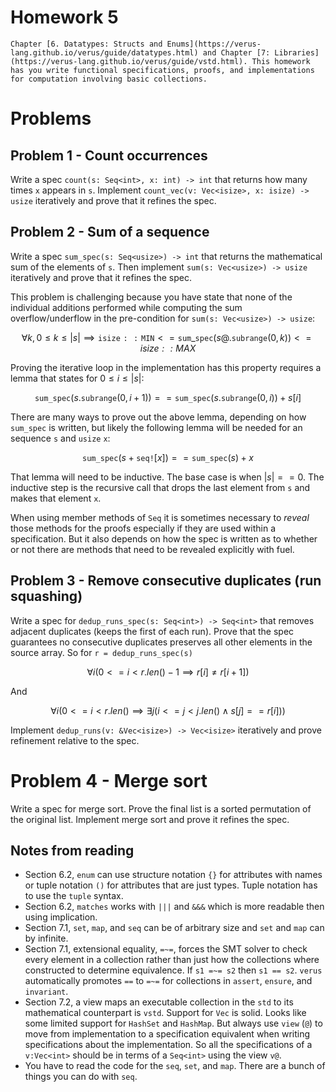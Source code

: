 # Homework 5

    Chapter [6. Datatypes: Structs and Enums](https://verus-lang.github.io/verus/guide/datatypes.html) and Chapter [7: Libraries](https://verus-lang.github.io/verus/guide/vstd.html). This homework has you write functional specifications, proofs, and implementations for computation involving basic collections.

# Problems

## Problem 1 - Count occurrences

Write a spec `count(s: Seq<int>, x: int) -> int` that returns how many times `x` appears in `s`. Implement `count_vec(v: Vec<isize>, x: isize) -> usize` iteratively and prove that it refines the spec.

## Problem 2 - Sum of a sequence

Write a spec `sum_spec(s: Seq<usize>) -> int` that returns the mathematical sum of the elements of `s`. Then implement `sum(s: Vec<usize>) -> usize` iteratively and prove that it refines the spec.

This problem is challenging because you have state that none of the individual additions performed while computing the sum overflow/underflow in the pre-condition for `sum(s: Vec<usize>) -> usize`:

$$\forall k, 0 \leq k \leq |s| \implies \mathtt{isize::MIN} <= \mathtt{sum}\_\mathtt{spec}(s@.\mathtt{subrange}(0, k)) <= \mathit{isize::MAX}$$

Proving the iterative loop in the implementation has this property requires a lemma that states for $0 \leq i \le |s|$:

$$
\mathtt{sum\_spec}(s.\mathtt{subrange}(0, i + 1)) == \mathtt{sum\_spec}(s.\mathtt{subrange}(0, i)) + s[i]
$$

There are many ways to prove out the above lemma, depending on how `sum_spec` is written, but likely the following lemma will be needed for an sequence `s` and `usize` `x`:

$$
\mathtt{sum\_spec}(s + \mathtt{seq!}[x]) == \mathtt{sum\_spec}(s) + x
$$

That lemma will need to be inductive. The base case is when $|s| == 0$. The inductive step is the recursive call that drops the last element from `s` and makes that element `x`.

When using member methods of `Seq` it is sometimes necessary to _reveal_ those methods for the proofs especially if they are used within a specification. But it also depends on how the spec is written as to whether or not there are methods that need to be revealed explicitly with fuel.

## Problem 3 - Remove consecutive duplicates (run squashing)

Write a spec for `dedup_runs_spec(s: Seq<int>) -> Seq<int>` that removes adjacent duplicates (keeps the first of each run). Prove that the spec guarantees no consecutive duplicates preserves all other elements in the source array. So for `r = dedup_runs_spec(s)`

$$
\forall i (0 <= i < r.len() - 1 \implies r[i] \neq r[i + 1])
$$

And

$$
\forall i (0 <= i < r.len() \implies \exists j (i <= j < j.len() \wedge s[j] == r[i]))
$$

Implement `dedup_runs(v: &Vec<isize>) -> Vec<isize>` iteratively and prove refinement relative to the spec.

# Problem 4 - Merge sort

Write a spec for merge sort. Prove the final list is a sorted permutation of the original list. Implement merge sort and prove it refines the spec.

## Notes from reading

* Section 6.2, `enum` can use structure notation `{}` for attributes with names or tuple notation `()` for attributes that are just types. Tuple notation has to use the `tuple` syntax.
* Section 6.2, `matches` works with `|||` and `&&&` which is more readable then using implication.
* Section 7.1, `set`, `map`, and `seq` can be of arbitrary size and `set` and `map` can by infinite.
* Section 7.1, extensional equality, `=~=`, forces the SMT solver to check every element in a collection rather than just how the collections where constructed to determine equivalence. If `s1 =~= s2` then `s1 == s2`. `verus` automatically promotes `==` to `=~=` for collections in `assert`, `ensure`, and `invariant`.
* Section 7.2, a view maps an executable collection in the `std` to its mathematical counterpart is `vstd`. Support for `Vec` is solid. Looks like some limited support for `HashSet` and `HashMap`. But always use `view` (`@`) to move from implementation to a specification equivalent when writing specifications about the implementation. So all the specifications of a `v:Vec<int>` should be in terms of a `Seq<int>` using the view `v@`.
* You have to read the code for the `seq`, `set`, and `map`. There are a bunch of things you can do with `seq`.
